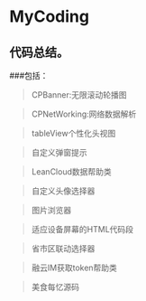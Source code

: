 # MyCoding
## 代码总结。
###包括：
>CPBanner:无限滚动轮播图

>CPNetWorking:网络数据解析

>tableView个性化头视图

>自定义弹窗提示

>LeanCloud数据帮助类

>自定义头像选择器

>图片浏览器

>适应设备屏幕的HTML代码段

>省市区联动选择器

>融云IM获取token帮助类

>美食每忆源码



